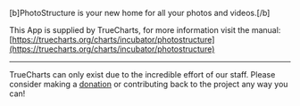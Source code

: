 [b]PhotoStructure is your new home for all your photos and videos.[/b]


This App is supplied by TrueCharts, for more information visit the manual: [https://truecharts.org/charts/incubator/photostructure](https://truecharts.org/charts/incubator/photostructure)

---

TrueCharts can only exist due to the incredible effort of our staff.
Please consider making a [donation](https://truecharts.org/sponsor) or contributing back to the project any way you can!
